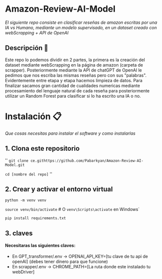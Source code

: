 # Amazon-Review-AI-Model

_El siguiente repo consiste en clasificar reseñas de amazon escritas por una IA vs Humano, mediante un modelo supervisado, en un dataset creado con webScrapping + API de OpenAI_

## Descripción 🚀
 
Este repo lo podemos dividir en 2 partes, la primera es la creación del dataset mediante webScrapping en la página de amazon (carpeta de scrapper). Posteriormente mediante la API de chatGPT de OpenAI le pedimos que nos escriba las mismas reseñas pero con sus "palabras". Evidentemente entre etapa y etapa hacemos limpieza de datos. Para finalizar sacamos gran cantidad de cualidades numericas mediante procesamiento del lenguaje natural de cada reseña para posteriormente utilizar un Random Forest para clasificar si lo ha escrito una IA o no.

# Instalación 📋

_Que cosas necesitas para instalar el software y como instalarlas_

## 1. Clona este repositorio

''
`git clone ce.githttps://github.com/Pabarkyan/Amazon-Review-AI-Model.git`

`cd [nombre del repo]`
''

## 2. Crear y activar el entorno virtual

`python -m venv venv`

`source venv/bin/activate`  # O `venv\Scripts\activate` en Windows`

`pip install requirements.txt`

## 3. claves

#### Necesitaras las siguientes claves:

- En GPT_transformer/.env -> OPENAI_API_KEY=[tu clave de tu api de openAI] (debes tener dinero para que funcione)
- En scrapper/.env -> CHROME_PATH=[La ruta donde este instalado tu webDriver]